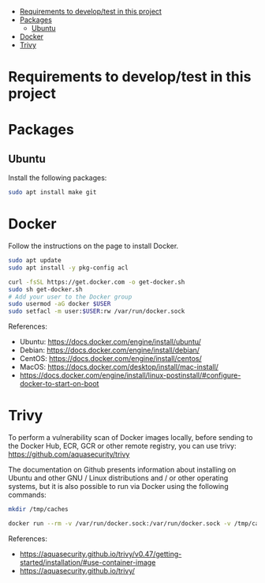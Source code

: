 <!-- TOC -->

- [Requirements to develop/test in this project](#requirements-to-developtest-in-this-project)
- [Packages](#packages)
  - [Ubuntu](#ubuntu)
- [Docker](#docker)
- [Trivy](#trivy)

<!-- TOC -->

# Requirements to develop/test in this project

# Packages

## Ubuntu

Install the following packages:

```bash
sudo apt install make git
```

# Docker

Follow the instructions on the page to install Docker.

```bash
sudo apt update
sudo apt install -y pkg-config acl

curl -fsSL https://get.docker.com -o get-docker.sh
sudo sh get-docker.sh
# Add your user to the Docker group
sudo usermod -aG docker $USER
sudo setfacl -m user:$USER:rw /var/run/docker.sock
```

References:
* Ubuntu: https://docs.docker.com/engine/install/ubuntu/
* Debian: https://docs.docker.com/engine/install/debian/
* CentOS: https://docs.docker.com/engine/install/centos/
* MacOS: https://docs.docker.com/desktop/install/mac-install/
* https://docs.docker.com/engine/install/linux-postinstall/#configure-docker-to-start-on-boot

# Trivy

To perform a vulnerability scan of Docker images locally, before sending to the Docker Hub, ECR, GCR or other remote registry, you can use trivy: https://github.com/aquasecurity/trivy

The documentation on Github presents information about installing on Ubuntu and other GNU / Linux distributions and / or other operating systems, but it is also possible to run via Docker using the following commands:

```bash
mkdir /tmp/caches

docker run --rm -v /var/run/docker.sock:/var/run/docker.sock -v /tmp/caches:/root/.cache/ aquasec/trivy image IMAGE_NAME:IMAGE_TAG
```

References:
* https://aquasecurity.github.io/trivy/v0.47/getting-started/installation/#use-container-image
* https://aquasecurity.github.io/trivy/

